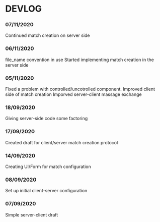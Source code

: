 # DEVLOG

### 07/11/2020

Continued match creation on server side

### 06/11/2020

file_name convention in use
Started implementing match creation in the server side

### 05/11/2020

Fixed a problem with controlled/uncotrolled component.
Improved client side of match creation
Imporved server-client massage exchange

### 18/09/2020

Giving server-side code some factoring

### 17/09/2020

Created draft for client/server match creation protocol

### 14/09/2020

Creating UI/Form for match configuration

### 08/09/2020

Set up initial client-server configuration

### 07/09/2020

Simple server-client draft
